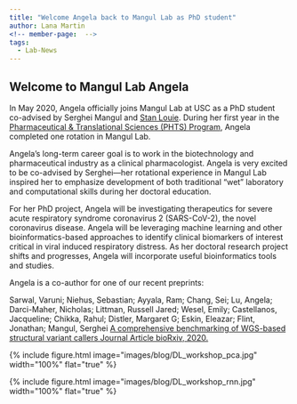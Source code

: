 ```yaml
---
title: "Welcome Angela back to Mangul Lab as PhD student"
author: Lana Martin
<!-- member-page:  -->
tags:
  - Lab-News
---
```


## Welcome to Mangul Lab Angela

In May 2020, Angela officially joins Mangul Lab at USC as a PhD student co-advised by Serghei Mangul and [Stan Louie](http://ibt.usc.edu/research-faculty/stan-louie-pharmd/). During her first year in the [Pharmaceutical & Translational Sciences (PHTS) Program](https://pharmgradprograms.usc.edu/phts/phd/), Angela completed one rotation in Mangul Lab.

Angela’s long-term career goal is to work in the biotechnology and pharmaceutical industry as a clinical pharmacologist. Angela is very excited to be co-advised by Serghei—her rotational experience in Mangul Lab inspired her to emphasize development of both traditional “wet” laboratory and computational skills during her doctoral education.

For her PhD project, Angela will be investigating therapeutics for severe acute respiratory syndrome coronavirus 2 (SARS-CoV-2), the novel coronavirus disease. Angela will be leveraging machine learning and other bioinformatics-based approaches to identify clinical biomarkers of interest critical in viral induced respiratory distress. As her doctoral research project shifts and progresses, Angela will incorporate useful bioinformatics tools and studies.

Angela is a co-author for one of our recent preprints:

Sarwal, Varuni; Niehus, Sebastian; Ayyala, Ram; Chang, Sei; Lu, Angela; Darci-Maher, Nicholas; Littman, Russell Jared; Wesel, Emily; Castellanos, Jacqueline; Chikka, Rahul; Distler, Margaret G; Eskin, Eleazar; Flint, Jonathan; Mangul, Serghei
[A comprehensive benchmarking of WGS-based structural variant callers Journal Article
bioRxiv, 2020.](https://www.biorxiv.org/content/10.1101/2020.04.16.045120v1)


{%
  include figure.html
  image="images/blog/DL_workshop_pca.jpg"
  width="100%"
  flat="true"
%}

{%
  include figure.html
  image="images/blog/DL_workshop_rnn.jpg"
  width="100%"
  flat="true"
%}
